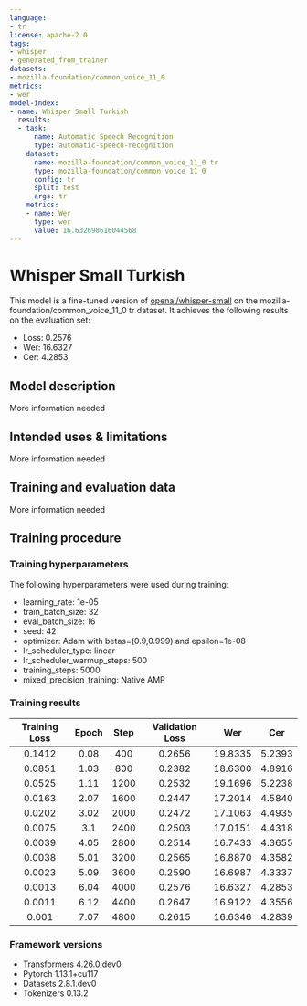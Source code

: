 ```yaml
---
language:
- tr
license: apache-2.0
tags:
- whisper
- generated_from_trainer
datasets:
- mozilla-foundation/common_voice_11_0
metrics:
- wer
model-index:
- name: Whisper Small Turkish
  results:
  - task:
      name: Automatic Speech Recognition
      type: automatic-speech-recognition
    dataset:
      name: mozilla-foundation/common_voice_11_0 tr
      type: mozilla-foundation/common_voice_11_0
      config: tr
      split: test
      args: tr
    metrics:
    - name: Wer
      type: wer
      value: 16.632698616044568
---
```


<!-- This model card has been generated automatically according to the information the Trainer had access to. You
should probably proofread and complete it, then remove this comment. -->

# Whisper Small Turkish

This model is a fine-tuned version of [openai/whisper-small](https://huggingface.co/openai/whisper-small) on the mozilla-foundation/common_voice_11_0 tr dataset.
It achieves the following results on the evaluation set:
- Loss: 0.2576
- Wer: 16.6327
- Cer: 4.2853

## Model description

More information needed

## Intended uses & limitations

More information needed

## Training and evaluation data

More information needed

## Training procedure

### Training hyperparameters

The following hyperparameters were used during training:
- learning_rate: 1e-05
- train_batch_size: 32
- eval_batch_size: 16
- seed: 42
- optimizer: Adam with betas=(0.9,0.999) and epsilon=1e-08
- lr_scheduler_type: linear
- lr_scheduler_warmup_steps: 500
- training_steps: 5000
- mixed_precision_training: Native AMP

### Training results

| Training Loss | Epoch | Step | Validation Loss | Wer     | Cer    |
|:-------------:|:-----:|:----:|:---------------:|:-------:|:------:|
| 0.1412        | 0.08  | 400  | 0.2656          | 19.8335 | 5.2393 |
| 0.0851        | 1.03  | 800  | 0.2382          | 18.6300 | 4.8916 |
| 0.0525        | 1.11  | 1200 | 0.2532          | 19.1696 | 5.2238 |
| 0.0163        | 2.07  | 1600 | 0.2447          | 17.2014 | 4.5840 |
| 0.0202        | 3.02  | 2000 | 0.2472          | 17.1063 | 4.4935 |
| 0.0075        | 3.1   | 2400 | 0.2503          | 17.0151 | 4.4318 |
| 0.0039        | 4.05  | 2800 | 0.2514          | 16.7433 | 4.3655 |
| 0.0038        | 5.01  | 3200 | 0.2565          | 16.8870 | 4.3582 |
| 0.0023        | 5.09  | 3600 | 0.2590          | 16.6987 | 4.3337 |
| 0.0013        | 6.04  | 4000 | 0.2576          | 16.6327 | 4.2853 |
| 0.0011        | 6.12  | 4400 | 0.2647          | 16.9122 | 4.3556 |
| 0.001         | 7.07  | 4800 | 0.2615          | 16.6346 | 4.2839 |


### Framework versions

- Transformers 4.26.0.dev0
- Pytorch 1.13.1+cu117
- Datasets 2.8.1.dev0
- Tokenizers 0.13.2
